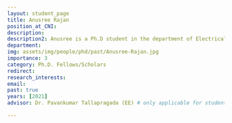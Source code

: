 ```yaml
---
layout: student_page
title: Anusree Rajan
position_at_CNI: 
description: 
description2: Anusree is a Ph.D student in the department of Electrical Engineering at Indian Institute of Science Bengaluru. She obtained her M. Tech in Control Systems from CET , Trivandrum in 2016 and B. Tech in EEE from GEC, Thrissur in 2013. Her research interests include resource-aware control of networked control systems. Her recent work is based on the analysis of inter-event times for event-triggered and self-triggered control systems.
department:
img: assets/img/people/phd/past/Anusree-Rajan.jpg
importance: 3
category: Ph.D. Fellows/Scholars
redirect: 
research_interests: 
email: 
past: true
years: [2021]
advisor: Dr. Pavankumar Tallapragada (EE) # only applicable for students or fellows

---
```

